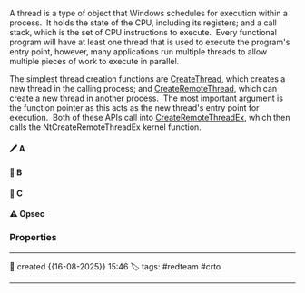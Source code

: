 
A thread is a type of object that Windows schedules for execution within a process.  It holds the state of the CPU, including its registers; and a call stack, which is the set of CPU instructions to execute.  Every functional program will have at least one thread that is used to execute the program's entry point, however, many applications run multiple threads to allow multiple pieces of work to execute in parallel.

The simplest thread creation functions are [CreateThread](https://learn.microsoft.com/en-us/windows/win32/api/processthreadsapi/nf-processthreadsapi-createthread), which creates a new thread in the calling process; and [CreateRemoteThread](https://learn.microsoft.com/en-us/windows/win32/api/processthreadsapi/nf-processthreadsapi-createremotethread), which can create a new thread in another process.  The most important argument is the function pointer as this acts as the new thread's entry point for execution.  Both of these APIs call into [CreateRemoteThreadEx](https://learn.microsoft.com/en-us/windows/win32/api/processthreadsapi/nf-processthreadsapi-createremotethreadex), which then calls the NtCreateRemoteThreadEx kernel function.

#### 🖊️ A


#### 📔 B


####  📗 C


#### ⚠ Opsec




### Properties
---
📆 created   {{16-08-2025}} 15:46
🏷️ tags: #redteam #crto 

---

